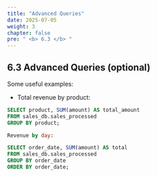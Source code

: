 ```yaml
---
title: "Advanced Queries"
date: 2025-07-05
weight: 3
chapter: false
pre: " <b> 6.3 </b> "
---
```


## 6.3 Advanced Queries (optional)

Some useful examples:

- Total revenue by product:

```sql
SELECT product, SUM(amount) AS total_amount
FROM sales_db.sales_processed
GROUP BY product;

Revenue by day:

SELECT order_date, SUM(amount) AS total
FROM sales_db.sales_processed
GROUP BY order_date
ORDER BY order_date;